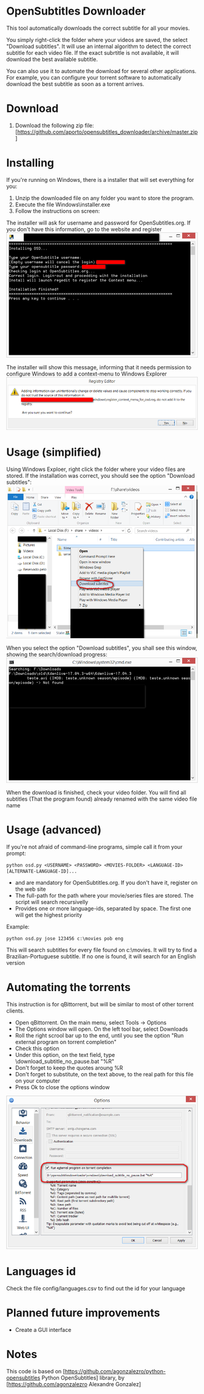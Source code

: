 # OpenSubtitles Downloader
This tool automatically downloads the correct subtitle for all your movies.

You simply right-click the folder where your videos are saved, the select "Download subtitles". It will use an internal algorithm to detect the correct subtitle for each video file. If the exact subrtitle is not available, it will download the best available subtitle.

You can also use it to automate the download for several other applications. For example, you can configure your torrent software to automatically download the best subtitle as soon as a torrent arrives.

# Download
1) Download the following zip file:
[https://github.com/aporto/opensubtitles_downloader/archive/master.zip]

# Installing
If you're running on Windows, there is a installer that will set everything for you:
1) Unzip the downloaded file on any folder you want to store the program.
2) Execute the file Windows\installer.exe
3) Follow the instructions on screen:

The installer will ask for username and password for OpenSubtitles.org. If you don't have this information, go to the website and register
![alt text](https://github.com/aporto/opensubtitles_downloader/blob/master/images/login_check.png)

The installer will show this message, informing that it needs permission to configure Windows to add a context-menu to Windows Explorer
![alt text](https://github.com/aporto/opensubtitles_downloader/blob/master/images/registry_editor.png)

# Usage (simplified)
Using Windows Exploer, right click the folder where your video files are stored. If the installation was correct, you should see the option "Download subtitles":
![alt text](https://github.com/aporto/opensubtitles_downloader/blob/master/images/context_menu.png)

When you select the option "Download subtitles", you shall see this window, showing the search/download progress:
![alt text](https://github.com/aporto/opensubtitles_downloader/blob/master/images/download.png)

When the download is finished, check your video folder. You will find all subtitles (That the program found) already renamed with the same video file name

# Usage (advanced)
If you're not afraid of command-line programs, simple call it from your prompt:
```
python osd.py <USERNAME> <PASSWORD> <MOVIES-FOLDER> <LANGUAGE-ID> [ALTERNATE-LANGUAGE-ID]...
```
  
* <USERNAME> and <PASSWORD> are mandatory for OpenSubtitles.org. If you don't have it, register on the web site
* <MOVIES-FOLDER> The full-path for the path where your movie/series files are stored. The script will search recursivelly
* <LANGUAGE-ID> Provides one or more language-ids, separated by space. The first one will get the highest priority
  
Example:
```
python osd.py jose 123456 c:\movies pob eng
```
This will search subtitles for every file found on c:\movies. It will try to find a Brazilian-Portuguese subtitle. If no one is found, it will search for an English version

# Automating the torrents
This instruction is for qBittorrent, but will be similar to most of other torrent clients. 

* Open qBittorrent. On the main menu, select Tools -> Options
* The Options window will open. On the left tool bar, select Downloads
* Roll the right scrool bar up to the end, until you see the option "Run external program on torrent completion"
* Check this option
* Under this option, on the text field, type <PATH>\download_subtitle_no_pause.bat "%R"
* Don't forget to keep the quotes aroung %R
* Don't forget to substitute, on the text above, <PATH> to the real path for this file on your computer
* Press Ok to close the options window  
  
![alt text](https://raw.githubusercontent.com/aporto/opensubtitles_downloader/master/images/qbittorrent_options.png)

# Languages id
Check the file config/languages.csv to find out the id for your language

# Planned future improvements
* Create a GUI interface

# Notes
This code is based on [https://github.com/agonzalezro/python-opensubtitles Python OpenSubtitles] library, by [https://github.com/agonzalezro Alexandre Gonzalez]
